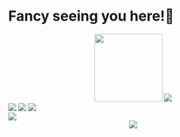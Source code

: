 # Fancy seeing you here!👋

<div align="center">
	<img height="137px" src="https://github-readme-stats.vercel.app/api?username=lrving-11&hide_title=true&hide_border=true&show_icons=trueline_height=21&text_color=000&icon_color=000&bg_color=0,ea6161,ffc64d,fffc4d,52fa5a&theme=graywhite" />
  <img  src="https://github-readme-stats.vercel.app/api/top-langs/?username=lrving-11&hide_title=true&hide_border=true&layout=compact&langs_count=6&text_color=000&icon_color=fff&bg_color=0,52fa5a,4dfcff,c64dff&theme=graywhite" />
</div>

<div>
	<img  src="https://img.shields.io/badge/-HTML5-E34F26?style=flat-square&logo=html5&logoColor=white" />
	<img  src="https://img.shields.io/badge/-CSS3-1572B6?style=flat-square&logo=css3" />
	<img  src="https://img.shields.io/badge/-JavaScript-oringe?style=flat-square&logo=javascript" />
</div>
<div>
	<img  src="https://img.shields.io/badge/-Vue.js-4FC08D?style=flat-square&logo=vue.js&logoColor=white" />
</div>

<div align="center">
	<img src="https://activity-graph.herokuapp.com/graph?username=lrving-11&theme=xcode" />
</div>

<!--
**lrving-11/lrving-11** is a ✨ _special_ ✨ repository because its `README.md` (this file) appears on your GitHub profile.

Here are some ideas to get you started:

- 🔭 I’m currently working on ...
- 🌱 I’m currently learning ...
- 👯 I’m looking to collaborate on ...
- 🤔 I’m looking for help with ...
- 💬 Ask me about ...
- 📫 How to reach me: ...
- 😄 Pronouns: ...
- ⚡ Fun fact: ...
-->
